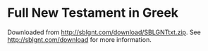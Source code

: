 # Full New Testament in Greek

Downloaded from http://sblgnt.com/download/SBLGNTtxt.zip. See http://sblgnt.com/download for more information.
